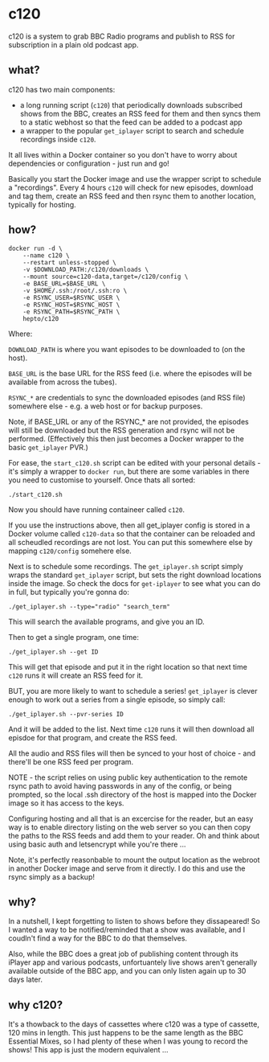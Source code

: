 # c120

c120 is a system to grab BBC Radio programs and publish to RSS for subscription in a plain old podcast app.

## what?

c120 has two main components:

* a long running script (`c120`) that periodically downloads subscribed shows from the BBC, creates an RSS feed for them and then syncs them to a static webhost so that the feed can be added to a podcast app
* a wrapper to the popular `get_iplayer` script to search and schedule recordings inside `c120`.

It all lives within a Docker container so you don't have to worry about dependencies or configuration - just run and go!

Basically you start the Docker image and use the wrapper script to schedule a "recordings".  Every 4 hours `c120` will check for new episodes, download and tag them, create an RSS feed and then rsync them to another location, typically for hosting.

## how?

```
docker run -d \
    --name c120 \
    --restart unless-stopped \
    -v $DOWNLOAD_PATH:/c120/downloads \
    --mount source=c120-data,target=/c120/config \
    -e BASE_URL=$BASE_URL \
    -v $HOME/.ssh:/root/.ssh:ro \
    -e RSYNC_USER=$RSYNC_USER \
    -e RSYNC_HOST=$RSYNC_HOST \
    -e RSYNC_PATH=$RSYNC_PATH \
    hepto/c120
```

Where:

`DOWNLOAD_PATH` is where you want episodes to be downloaded to (on the host).

`BASE_URL` is the base URL for the RSS feed (i.e. where the episodes will be available from across the tubes).

`RSYNC_*` are credentials to sync the downloaded episodes (and RSS file) somewhere else - e.g. a web host or for backup purposes.

Note, if BASE_URL or any of the RSYNC_* are not provided, the episodes will still be downloaded but the RSS generation and rsync will not be performed.  (Effectively this then just becomes a Docker wrapper to the basic `get_iplayer` PVR.)

For ease, the `start_c120.sh` script can be edited with your personal details - it's simply a wrapper to `docker run`, but there are some variables in there you need to customise to yourself.  Once thats all sorted:

```
./start_c120.sh
```

Now you should have running containeer called `c120`.

If you use the instructions above, then all get_iplayer config is stored in a Docker volume called `c120-data` so that the container can be reloaded and all scheudled recordings are not lost.  You can put this somewhere else by mapping `c120/config` somehere else.

Next is to schedule some recordings.  The `get_iplayer.sh` script simply wraps the standard `get_iplayer` script, but sets the right download locations inside the image.  So check the docs for `get-iplayer` to see what you can do in full, but typically you're gonna do:

```
./get_iplayer.sh --type="radio" "search_term"
```

This will search the available programs, and give you an ID.

Then to get a single program, one time:

```
./get_iplayer.sh --get ID
```

This will get that episode and put it in the right location so that next time `c120` runs it will create an RSS feed for it.

BUT, you are more likely to want to schedule a series!  `get_iplayer` is clever enough to work out a series from a single episode, so simply call:

```
./get_iplayer.sh --pvr-series ID
```

And it will be added to the list.  Next time `c120` runs it will then download all episdoe for that program, and create the RSS feed.

All the audio and RSS files will then be synced to your host of choice - and there'll be one RSS feed per program.

NOTE - the script relies on using public key authentication to the remote rsync path to avoid having passwords in any of the config, or being prompted, so the local .ssh directory of the host is mapped into the Docker image so it has access to the keys.

Configuring hosting and all that is an excercise for the reader, but an easy way is to enable directory listing on the web server so you can then copy the paths to the RSS feeds and add them to your reader. Oh and think about using basic auth and letsencrypt while you're there ...

Note, it's perfectly reasonbable to mount the output location as the webroot in another Docker image and serve from it directly.  I do this and use the rsync simply as a backup!

## why?

In a nutshell, I kept forgetting to listen to shows before they dissapeared!  So I wanted a way to be notified/reminded that a show was available, and I coudln't find a way for the BBC to do that themselves.

Also, while the BBC does a great job of publishing content through its iPlayer app and various podcasts, unfortuantely live shows aren't generally available outside of the BBC app, and you can only listen again up to 30 days later.

## why c120?

It's a thowback to the days of cassettes where c120 was a type of cassette, 120 mins in length.  This just happens to be the same length as the BBC Essential Mixes, so I had plenty of these when I was young to record the shows!  This app is just the modern equivalent ...
